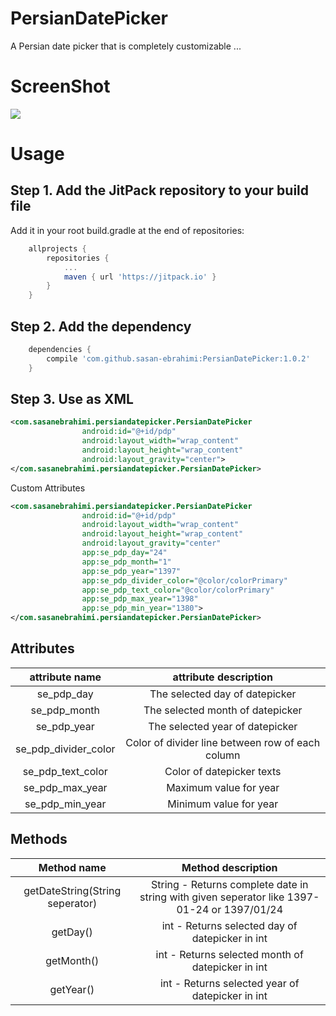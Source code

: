 # PersianDatePicker

A Persian date picker that is completely customizable ...

# ScreenShot

![](http://s9.picofile.com/file/8311417518/SEPersianDatePicker.png)

# Usage

## Step 1. Add the JitPack repository to your build file
Add it in your root build.gradle at the end of repositories:

```gradle
	allprojects {
		repositories {
			...
			maven { url 'https://jitpack.io' }
		}
	}
```
## Step 2. Add the dependency

```gradle
	dependencies {
		compile 'com.github.sasan-ebrahimi:PersianDatePicker:1.0.2'
	}
```

## Step 3. Use as XML

```xml
<com.sasanebrahimi.persiandatepicker.PersianDatePicker
                android:id="@+id/pdp"
                android:layout_width="wrap_content"
                android:layout_height="wrap_content"
                android:layout_gravity="center">
</com.sasanebrahimi.persiandatepicker.PersianDatePicker>
```

Custom Attributes

```xml
<com.sasanebrahimi.persiandatepicker.PersianDatePicker
                android:id="@+id/pdp"
                android:layout_width="wrap_content"
                android:layout_height="wrap_content"
                android:layout_gravity="center"
                app:se_pdp_day="24"
                app:se_pdp_month="1"
                app:se_pdp_year="1397"
                app:se_pdp_divider_color="@color/colorPrimary"
                app:se_pdp_text_color="@color/colorPrimary"
                app:se_pdp_max_year="1398"
                app:se_pdp_min_year="1380">
</com.sasanebrahimi.persiandatepicker.PersianDatePicker>
```

## Attributes

|attribute name|attribute description|
|:-:|:-:|
|se_pdp_day|The selected day of datepicker|
|se_pdp_month|The selected month of datepicker|
|se_pdp_year|The selected year of datepicker|
|se_pdp_divider_color|Color of divider line between row of each column|
|se_pdp_text_color|Color of datepicker texts|
|se_pdp_max_year|Maximum value for year|
|se_pdp_min_year|Minimum value for year|

## Methods

|Method name|Method description|
|:-:|:-:|
|getDateString(String seperator)|String - Returns complete date in string with given seperator like 1397-01-24 or 1397/01/24|
|getDay()|int - Returns selected day of datepicker in int|
|getMonth()|int - Returns selected month of datepicker in int|
|getYear()|int - Returns selected year of datepicker in int|
